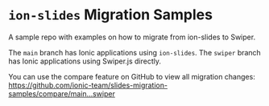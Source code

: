 # `ion-slides` Migration Samples

A sample repo with examples on how to migrate from ion-slides to Swiper.

The `main` branch has Ionic applications using `ion-slides`.
The `swiper` branch has Ionic applications using Swiper.js directly.

You can use the compare feature on GitHub to view all migration changes: https://github.com/ionic-team/slides-migration-samples/compare/main...swiper